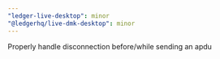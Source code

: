 ```yaml
---
"ledger-live-desktop": minor
"@ledgerhq/live-dmk-desktop": minor
---
```


Properly handle disconnection before/while sending an apdu
